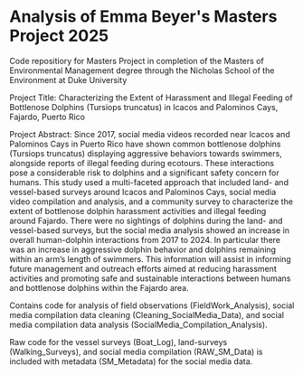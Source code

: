 # Analysis of Emma Beyer's Masters Project 2025

Code repositiory for Masters Project in completion of the Masters of Environmental Management degree through the Nicholas School of the Environment at Duke University

Project Title: Characterizing the Extent of Harassment and Illegal Feeding of Bottlenose Dolphins (Tursiops truncatus) in Icacos and Palominos Cays, Fajardo, Puerto Rico

Project Abstract: Since 2017, social media videos recorded near Icacos and Palominos Cays in Puerto Rico have shown common bottlenose dolphins (Tursiops truncatus) displaying aggressive behaviors towards swimmers, alongside reports of illegal feeding during ecotours. These interactions pose a considerable risk to dolphins and a significant safety concern for humans. This study used a multi-faceted approach that included land- and vessel-based surveys around Icacos and Palominos Cays, social media video compilation and analysis, and a community survey to characterize the extent of bottlenose dolphin harassment activities and illegal feeding around Fajardo. There were no sightings of dolphins during the land- and vessel-based surveys, but the social media analysis showed an increase in overall human-dolphin interactions from 2017 to 2024. In particular there was an increase in aggressive dolphin behavior and dolphins remaining within an arm’s length of swimmers. This information will assist in informing future management and outreach efforts aimed at reducing harassment activities and promoting safe and sustainable interactions between humans and bottlenose dolphins within the Fajardo area.

Contains code for analysis of field observations (FieldWork_Analysis), social media compilation data cleaning (Cleaning_SocialMedia_Data), and social media compilation data analysis (SocialMedia_Compilation_Analysis). 

Raw code for the vessel surveys (Boat_Log), land-surveys (Walking_Surveys), and social media compilation (RAW_SM_Data) is included with metadata (SM_Metadata) for the social media data. 
